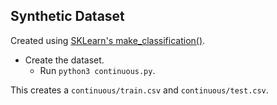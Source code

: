 Synthetic Dataset
---
Created using [SKLearn's make_classification()](https://scikit-learn.org/stable/modules/generated/sklearn.datasets.make_classification.html).

* Create the dataset.
	* Run `python3 continuous.py`.

This creates a `continuous/train.csv` and `continuous/test.csv`.
